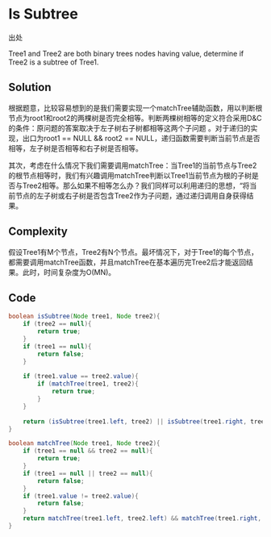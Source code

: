 # Is Subtree

出处

Tree1 and Tree2 are both binary trees nodes having value, determine if Tree2 is a subtree of Tree1.

## Solution

根据题意，比较容易想到的是我们需要实现一个matchTree辅助函数，用以判断根节点为root1和root2的两棵树是否完全相等。判断两棵树相等的定义符合采用D&C的条件：原问题的答案取决于左子树右子树都相等这两个子问题 。对于递归的实现，出口为root1 == NULL && root2 == NULL，递归函数需要判断当前节点是否相等，左子树是否相等和右子树是否相等。

其次，考虑在什么情况下我们需要调用matchTree：当Tree1的当前节点与Tree2的根节点相等时，我们有兴趣调用matchTree判断以Tree1当前节点为根的子树是否与Tree2相等。那么如果不相等怎么办？我们同样可以利用递归的思想，“将当前节点的左子树或右子树是否包含Tree2作为子问题，通过递归调用自身获得结果。

## Complexity

假设Tree1有M个节点，Tree2有N个节点。最坏情况下，对于Tree1的每个节点，都需要调用matchTree函数，并且matchTree在基本遍历完Tree2后才能返回结果。此时，时间复杂度为O(MN)。

## Code

```java
boolean isSubtree(Node tree1, Node tree2){
	if (tree2 == null){
		return true;
	}
	if (tree1 == null){
		return false;
	}
	
	if (tree1.value == tree2.value){
		if (matchTree(tree1, tree2){
			return true;
		}
	}
	
	return (isSubtree(tree1.left, tree2) || isSubtree(tree1.right, tree2));
}

boolean matchTree(Node tree1, Node tree2){
	if (tree1 == null && tree2 == null){
		return true;
	}
	if (tree1 == null || tree2 == null){
		return false;
	}
	if (tree1.value != tree2.value){
		return false;
	}
	return matchTree(tree1.left, tree2.left) && matchTree(tree1.right, tree2.right);
}

```


